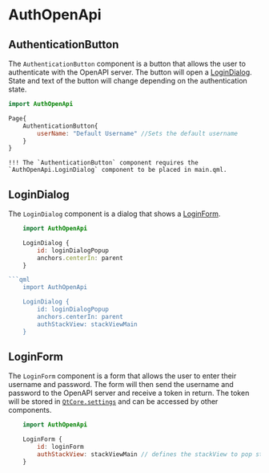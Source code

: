# AuthOpenApi

## AuthenticationButton

The `AuthenticationButton` component is a button that allows the user to authenticate with the OpenAPI server. The button will open a [LoginDialog](#logindialog). State and text of the button will change depending on the authentication state.

```qml
import AuthOpenApi

Page{
    AuthenticationButton{
        userName: "Default Username" //Sets the default username
    }
}
```

```
!!! The `AuthenticationButton` component requires the `AuthOpenApi.LoginDialog` component to be placed in main.qml.
```

## LoginDialog

The `LoginDialog` component is a dialog that shows a [LoginForm](#loginform).

```qml
    import AuthOpenApi

    LoginDialog {
        id: loginDialogPopup
        anchors.centerIn: parent
    }

```qml
    import AuthOpenApi

    LoginDialog {
        id: loginDialogPopup
        anchors.centerIn: parent
        authStackView: stackViewMain
    }
```

## LoginForm

The `LoginForm` component is a form that allows the user to enter their username and password. The form will then send the username and password to the OpenAPI server and receive a token in return. The token will be stored in [`QtCore.settings`](https://doc.qt.io/qt-6/qml-qtcore-settings.html) and can be accessed by other components.

```qml
    import AuthOpenApi

    LoginForm {
        id: loginForm
        authStackView: stackViewMain // defines the stackView to pop stack after logout
    }
```
